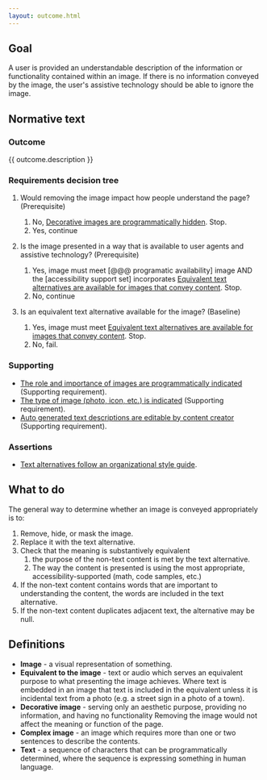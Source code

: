 ```yaml
---
layout: outcome.html
---
```


## Goal

A user is provided  an understandable description of the information or functionality contained within an image.
If there is no information conveyed by the image, the user's assistive technology should be able to ignore the image.

## Normative text

<div class="normative">

### Outcome

  <p>{{ outcome.description }}</p>

<div class="nested">

### Requirements decision tree
1. Would removing the image impact how people understand the page? (Prerequisite)
   1. No, [Decorative images are programmatically hidden](decorative-images). Stop.
   2. Yes, continue

2. Is the image presented in a way that is available to user agents and assistive technology? (Prerequisite)
   1. Yes, image must meet [@@@ programatic availability] image AND the [accessibility support set] incorporates [Equivalent text alternatives are available for images that convey content](equivalent-alternative-text). Stop.
   2. No, continue

3. Is an equivalent text alternative available for the image? (Baseline)
   1. Yes, image must meet [Equivalent text alternatives are available for images that convey content](equivalent-alternative-text). Stop.
   2. No, fail.

</div>

### Supporting

- [The role and importance of images are programmatically indicated](role-of-images) (Supporting requirement).
- [The type of image (photo, icon, etc.) is indicated](type-of-image)  (Supporting requirement).
- [Auto generated text descriptions are editable by content creator](editable-alt-text)  (Supporting requirement).

### Assertions

- [Text alternatives follow an organizational style guide](text-alt-styleguide).

</div>

## What to do

<div class="nested">

The general way to determine whether an image is conveyed appropriately is to:

1. Remove, hide, or mask the image.
2. Replace it with the text alternative.
3. Check that the meaning is substantively equivalent 
    1. the purpose of the non-text content is met by the text alternative.
    2. The way the content is presented is using the most appropriate, accessibility-supported  (math, code samples, etc.)
4. If the non-text content contains words that are important to understanding the content, the words are included in the text alternative.
5. If the non-text content duplicates adjacent text, the alternative may be null.

</div>

## Definitions

* **Image** - a visual representation of something.
* **Equivalent to the image** - text or audio which serves an equivalent purpose to what presenting the image achieves. Where text is embedded in an image that text is included in the equivalent unless it is incidental text from a photo (e.g. a street sign in a photo of a town). 
* **Decorative image** - serving only an aesthetic purpose, providing no information, and having no functionality Removing the image would not affect the meaning or function of the page.
* **Complex image** - an image which requires more than one or two sentences to describe the contents.
* **Text** - a sequence of characters that can be programmatically determined, where the sequence is expressing something in human language.